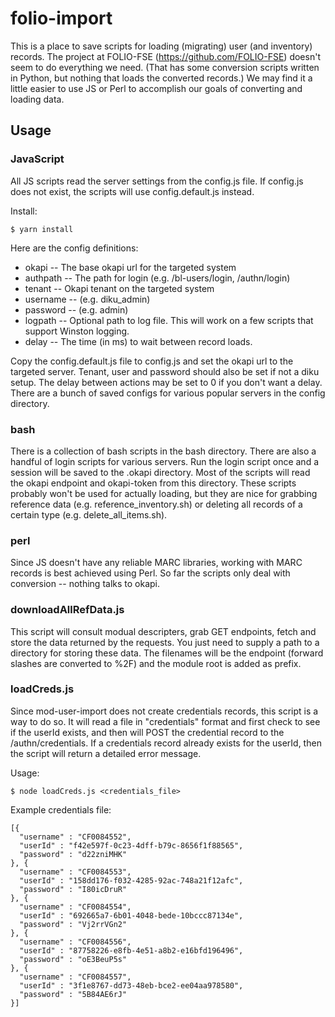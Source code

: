 # folio-import

This is a place to save scripts for loading (migrating) user (and inventory) records.  The project at FOLIO-FSE (https://github.com/FOLIO-FSE) doesn't seem to do everything we need.  (That has some conversion scripts written in Python, but nothing that loads the converted records.)  We may find it a little easier to use JS or Perl to accomplish our goals of converting and loading data.

## Usage

### JavaScript

All JS scripts read the server settings from the config.js file.  If config.js does not exist, the scripts will use config.default.js instead.

Install:
```
$ yarn install
```

Here are the config definitions:
* okapi -- The base okapi url for the targeted system
* authpath -- The path for login (e.g. /bl-users/login, /authn/login)
* tenant -- Okapi tenant on the targeted system
* username -- (e.g. diku_admin)
* password -- (e.g. admin)
* logpath -- Optional path to log file.  This will work on a few scripts that support Winston logging.
* delay -- The time (in ms) to wait between record loads.

Copy the config.default.js file to config.js and set the okapi url to the targeted server.  Tenant, user and password should also be set if not a diku setup.  The delay between actions may be set to 0 if you don't want a delay.  There are a bunch of saved configs for various popular servers in the config directory.

### bash

There is a collection of bash scripts in the bash directory.  There are also a handful of login scripts for various servers.  Run the login script once and a session will be saved to the .okapi directory.  Most of the scripts will read the okapi endpoint and okapi-token from this directory.  These scripts probably won't be used for actually loading, but they are nice for grabbing reference data (e.g. reference_inventory.sh) or deleting all records of a certain type (e.g. delete_all_items.sh).

### perl

Since JS doesn't have any reliable MARC libraries, working with MARC records is best achieved using Perl. So far the scripts only deal with conversion -- nothing talks to okapi.

### downloadAllRefData.js

This script will consult modual descripters, grab GET endpoints, fetch and store the data returned by the requests.  You just need to supply a path to a directory for storing these data.  The filenames will be the endpoint (forward slashes are converted to %2F) and the module root is added as prefix.

### loadCreds.js

Since mod-user-import does not create credentials records, this script is a way to do so.  It will read a file in "credentials" format and first check to see if the userId exists, and then will POST the credential record to the /authn/credentials.  If a credentials record already exists for the userId, then the script will return a detailed error message.

Usage:
```
$ node loadCreds.js <credentials_file>
```

Example credentials file:
```
[{
  "username" : "CF0084552",
  "userId" : "f42e597f-0c23-4dff-b79c-8656f1f88565",
  "password" : "d22zniMHK"
}, {
  "username" : "CF0084553",
  "userId" : "158dd176-f032-4285-92ac-748a21f12afc",
  "password" : "I80icDruR"
}, {
  "username" : "CF0084554",
  "userId" : "692665a7-6b01-4048-bede-10bccc87134e",
  "password" : "Vj2rrVGn2"
}, {
  "username" : "CF0084556",
  "userId" : "87758226-e8fb-4e51-a8b2-e16bfd196496",
  "password" : "oE3BeuP5s"
}, {
  "username" : "CF0084557",
  "userId" : "3f1e8767-dd73-48eb-bce2-ee04aa978580",
  "password" : "5B84AE6rJ"
}]
```
